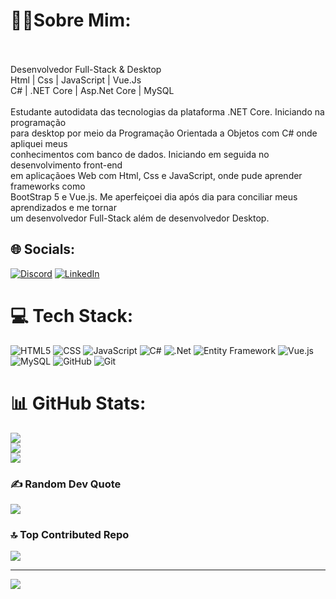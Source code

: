 # 🐱‍👤Sobre Mim:

<br><br>Desenvolvedor Full-Stack & Desktop<br>Html | Css | JavaScript | Vue.Js<br>C# | .NET Core | Asp.Net Core | MySQL<br><br>Estudante autodidata das tecnologias da plataforma .NET Core. Iniciando na programação<br>para desktop por meio da Programação Orientada a Objetos com C# onde apliquei meus <br>conhecimentos com banco de dados. Iniciando em seguida no desenvolvimento front-end<br>em aplicaçãoes Web com Html, Css e JavaScript, onde pude aprender frameworks como <br>BootStrap 5 e Vue.js. Me aperfeiçoei dia após dia para conciliar meus aprendizados e me tornar<br>um desenvolvedor Full-Stack além de desenvolvedor Desktop. 


## 🌐 Socials:
[![Discord](https://img.shields.io/badge/Discord-%237289DA.svg?logo=discord&logoColor=white)](https://discord.gg/naarazin_) [![LinkedIn](https://img.shields.io/badge/LinkedIn-%230077B5.svg?logo=linkedin&logoColor=white)](https://linkedin.com/in/ranyel-cerracena) 

# 💻 Tech Stack:
![HTML5](https://img.shields.io/badge/html5-%23E34F26.svg?style=for-the-badge&logo=html5&logoColor=white) ![CSS](https://img.shields.io/badge/CSS-%231572B6.svg?style=for-the-badge&logo=css3&logoColor=white)
 ![JavaScript](https://img.shields.io/badge/javascript-%23323330.svg?style=for-the-badge&logo=javascript&logoColor=%23F7DF1E) ![C#](https://img.shields.io/badge/C%23-%237A0BC0.svg?style=for-the-badge&logo=c-sharp&logoColor=white)
 ![.Net](https://img.shields.io/badge/.NET-5C2D91?style=for-the-badge&logo=.net&logoColor=white) ![Entity Framework](https://img.shields.io/badge/Entity%20Framework-%23512BD4.svg?style=for-the-badge&logo=entity-framework&logoColor=white)
 ![Vue.js](https://img.shields.io/badge/vue.js-%2335495e.svg?style=for-the-badge&logo=vuedotjs&logoColor=%234FC08D) ![MySQL](https://img.shields.io/badge/mysql-4479A1.svg?style=for-the-badge&logo=mysql&logoColor=white) ![GitHub](https://img.shields.io/badge/github-%23121011.svg?style=for-the-badge&logo=github&logoColor=white) ![Git](https://img.shields.io/badge/git-%23F05033.svg?style=for-the-badge&logo=git&logoColor=white) 
# 📊 GitHub Stats:
![](https://github-readme-stats.vercel.app/api?username=RanyelCerracena&theme=tokyonight&hide_border=false&include_all_commits=true&count_private=false)<br/>
![](https://github-readme-streak-stats.herokuapp.com/?user=RanyelCerracena&theme=tokyonight&hide_border=false)<br/>
![](https://github-readme-stats.vercel.app/api/top-langs/?username=RanyelCerracena&theme=tokyonight&hide_border=false&include_all_commits=true&count_private=false&layout=compact)

### ✍️ Random Dev Quote
![](https://quotes-github-readme.vercel.app/api?type=vetical&theme=tokyonight)

### 🔝 Top Contributed Repo
![](https://github-contributor-stats.vercel.app/api?username=RanyelCerracena&limit=5&theme=tokyonight&combine_all_yearly_contributions=true)

---
[![](https://visitcount.itsvg.in/api?id=RanyelCerracena&icon=0&color=0)](https://visitcount.itsvg.in)

